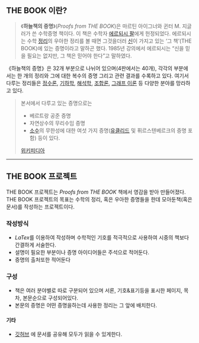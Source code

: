 ## THE BOOK 이란?
>《**하늘책의 증명**》(_Proofs from THE BOOK_)은 마르틴 아이그너와 귄터 M. 지글러가 쓴 수학증명 책이다. 이 책은 수학자 [에르되시 팔](https://www.wikiwand.com/ko/%EC%97%90%EB%A5%B4%EB%90%98%EC%8B%9C_%ED%8C%94 "에르되시 팔")에게 헌정되었다. 에르되시는 수학 [정리](https://www.wikiwand.com/ko/%EC%A0%95%EB%A6%AC "정리")의 우아한 정리를 볼 때면 그것을더러 [신](https://www.wikiwand.com/ko/%EC%8B%A0 "신")이 가지고 있는 ‘그 책’(THE BOOK)에 있는 증명이라고 말하곤 했다. 1985년 강의에서 에르되시는 “신을 믿을 필요는 없지만, 그 책은 믿어야 한다”고 말하였다.
>
《하늘책의 증명》은 32개 부분으로 나뉘어 있으며(4판에서는 40개), 각각의 부분에서는 한 개의 정리와 그에 대한 복수의 증명 그리고 관련 결과를 수록하고 있다. 여기서 다루는 정리들은 [정수론](https://www.wikiwand.com/ko/%EC%A0%95%EC%88%98%EB%A1%A0 "정수론"), [기하학](https://www.wikiwand.com/ko/%EA%B8%B0%ED%95%98%ED%95%99 "기하학"), [해석학](https://www.wikiwand.com/ko/%ED%95%B4%EC%84%9D%ED%95%99_(%EC%88%98%ED%95%99) "해석학 (수학)"), [조합론](https://www.wikiwand.com/ko/%EC%A1%B0%ED%95%A9%EB%A1%A0 "조합론"), [그래프 이론](https://www.wikiwand.com/ko/%EA%B7%B8%EB%9E%98%ED%94%84_%EC%9D%B4%EB%A1%A0 "그래프 이론") 등 다양한 분야를 망라하고 있다.
>본서에서 다루고 있는 증명으로는
>- 베르트랑 공준 증명
>- 자연상수의 무리수임 증명
>- [소수](https://www.wikiwand.com/ko/%EC%86%8C%EC%88%98_(%EC%88%98%EB%A1%A0) "소수 (수론)")의 무한성에 대한 여섯 가지 증명([유클리드](https://www.wikiwand.com/ko/%EC%9C%A0%ED%81%B4%EB%A6%AC%EB%93%9C%EC%9D%98_%EC%A0%95%EB%A6%AC "유클리드의 정리") 및 퓌르스텐베르크의 증명 포함)
등이 있다.
>
>[위키피디아](https://www.wikiwand.com/ko/%ED%95%98%EB%8A%98%EC%B1%85%EC%9D%98_%EC%A6%9D%EB%AA%85)
---
## THE BOOK 프로젝트
THE BOOK 프로젝트는 *Proofs from THE BOOK* 책에서 영감을 받아 만들어졌다. THE BOOK 프로젝트의 목표는 수학의 정리, 혹은 우아한 증명들을 한데 모아둔책(혹은 문서)를 작성하는 프로젝트이다.

### 작성방식
- *LaTex*를 이용하여 작성하며 수학적인 기호를 적극적으로 사용하여 시중의 책보다 간결하게 서술한다.
-  설명이 필요한 부분이나 증명 아이디어들은 주석으로 적어둔다.
- 증명의 출처또한 적어둔다

### 구성
- 책은 여러 분야별로 따로 구분되어 있으며 서론, 기호&표기등을 표시한 페이지, 목차, 본문순으로 구성되어있다.
- 본문의 증명은 어떤 증명을하는데 사용한 정리는 그 앞에 배치한다.

#### 기타
- [깃허브](https://github.com) 에 문서를 공유해 모두가 읽을 수 있게한다.



